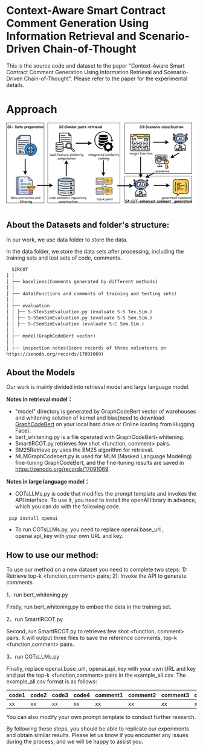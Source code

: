# Context-Aware Smart Contract Comment Generation Using Information Retrieval and Scenario-Driven Chain-of-Thought

This is the source code and dataset to the paper "Context-Aware Smart Contract Comment Generation Using Information Retrieval and Scenario-Driven Chain-of-Thought". Please refer to the paper for the experimental details.

# Approach

![绘图1](https://github.com/shawnwbts/SIRCOT-main/blob/master/SIRCOT.png)

 ## About the Datasets and folder's structure:
In our work, we use data folder to store the data.

In the data folder, we store the data sets after processing, including the training sets and test sets of code, comments.

```
  SIRCOT
│ │
│ ├── baselines(Comments generated by different methods)
│ │ 
│ ├── data(Functions and comments of training and testing sets)
│ │ 
│ ├── evaluation
│ │ ├── S-STexSimEvaluation.py (evaluate S-S Tex.Sim.)	
│ │ ├── S-SSemSimEvaluation.py (evaluate S-S Sem.Sim.)
│ │ ├── S-CSemSimEvaluation (evaluate S-C Sem.Sim.)
│ │
│ ├── model(GraphCodeBert vector)
│ │
│ ├── inspection notes(Score records of three volunteers on https://zenodo.org/records/17091069)  
```

## About the Models

Our work is mainly divided into retrieval model and large language model.

**Notes in retrieval model：**

- "model" directory is generated by GraphCodeBert vector of warehouses and whitening solution of kernel and bias(need to download [GraphCodeBert](https://huggingface.co/microsoft/graphcodebert-base)  on your local hard drive or Online loading from Hugging Face). 
- bert_whitening.py is a file operated with GraphCodeBert+whitening.
- SmartIRCOT.py retrieves few shot <function, comment> pairs.
- BM25Retrieve.py uses the BM25 algorithm for retrieval.
- MLMGraphCodebert.py is used for MLM (Masked Language Modeling) fine-tuning GraphCodeBert, and the fine-tuning results are saved in https://zenodo.org/records/17091069.



**Notes in large language model：**

- COTsLLMs.py is code that modifies the prompt template and invokes the API interface. To use it, you need to install the openAI library in advance, which you can do with the following code.

```
 pip install openai
```

- To run COTsLLMs.py, you need to replace openai.base_url , openai.api_key with your own URL and key.

## How to use our method:

To use our method on a new dataset you need to complete two steps: 1): Retrieve top-k  <function,comment> pairs; 2): Invoke the API to generate comments.

1、run bert_whitening.py

Firstly, run bert_whitening.py to embed the data in the training set.

2、run SmartIRCOT.py 

Second, run SmartIRCOT.py to retrieves few shot <function, comment> pairs. It will output three files to save the reference comments, top-k  <function,comment> pairs.

3、run COTsLLMs.py

Finally, replace openai.base_url , openai.api_key with your own URL and key and put the top-k  <function,comment> pairs in the example_all.csv. The example_all.csv format is as follows:

| code1 | code2 | code3 | code4 | comment1 | comment2 | comment3 | comment4 |
| ----- | ----- | ----- | ----- | -------- | -------- | -------- | -------- |
| xx    | xx    | xx    | xx    | xx       | xx       | xx       | xx       |

You can also modify your own prompt template to conduct further research.

By following these steps, you should be able to replicate our experiments and obtain similar results. Please let us know if you encounter any issues during the process, and we will be happy to assist you.
